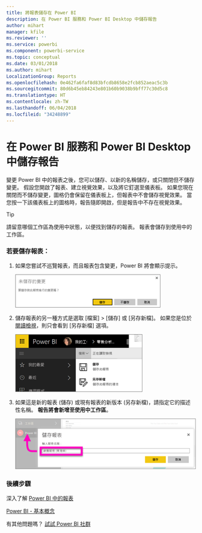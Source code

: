 ```yaml
---
title: 將報表儲存在 Power BI
description: 在 Power BI 服務和 Power BI Desktop 中儲存報告
author: mihart
manager: kfile
ms.reviewer: ''
ms.service: powerbi
ms.component: powerbi-service
ms.topic: conceptual
ms.date: 03/01/2018
ms.author: mihart
LocalizationGroup: Reports
ms.openlocfilehash: 0e462fa6faf8d83bfcdb8658e2fcb852aeac5c3b
ms.sourcegitcommit: 80d6b45eb84243e801b60b9038b9bff77c30d5c8
ms.translationtype: HT
ms.contentlocale: zh-TW
ms.lasthandoff: 06/04/2018
ms.locfileid: "34248899"
---
```

# <a name="save-a-report-in-power-bi-service-and-power-bi-desktop"></a>在 Power BI 服務和 Power BI Desktop 中儲存報告
變更 Power BI 中的報表之後，您可以儲存、以新的名稱儲存，或只關閉但不儲存變更。 假設您開啟了報表、建立視覺效果，以及將它釘選至儀表板。 如果您現在關閉而不儲存變更，圖格仍會保留在儀表板上，但報表中不會儲存視覺效果。 當您按一下該儀表板上的圖格時，報告隨即開啟，但是報告中不存在視覺效果。

> [!TIP]
> 請留意哪個工作區為使用中狀態，以便找到儲存的報表。 報表會儲存到使用中的工作區。
> 
> 

### <a name="to-save-a-report"></a>若要儲存報表：
1. 如果您嘗試不巡覽報表，而且報表包含變更，Power BI 將會顯示提示。
   
   ![儲存變更](media/service-report-save/power-bi-unsaved.png)
2. 儲存報表的另一種方式是選取 [檔案] \> [儲存] 或 [另存新檔]。 如果您是位於[閱讀檢視](service-reading-view-and-editing-view.md)，則只會看到 [另存新檔] 選項。 
   
   ![儲存報表](media/service-report-save/power-bi-save-new.png)
3. 如果這是新的報表 (儲存) 或現有報表的新版本 (另存新檔)，請指定它的描述性名稱。  **報告將會新增至使用中工作區**。
   
    ![為報表命名](media/service-report-save/power-bi-save-dialog.png)

### <a name="next-steps"></a>後續步驟
深入了解 [Power BI 中的報表](service-reports.md)

[Power BI - 基本概念](service-basic-concepts.md)

有其他問題嗎？ [試試 Power BI 社群](http://community.powerbi.com/)

